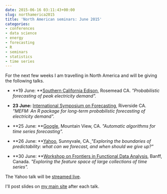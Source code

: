 ```yaml
---
date: 2015-06-16 03:11:43+00:00
slug: northamerica2015
title: 'North American seminars: June 2015'
categories:
- conferences
- data science
- energy
- forecasting
- R
- seminars
- statistics
- time series
---
```


For the next few weeks I am travelling in North America and will be giving the following talks.

  * **19 June: **[Southern California Edison](https://www.sce.com), Rosemead CA.
_"Probabilistic forecasting of peak electricity demand"._

  * **23 June:** [International Symposium on Forecasting](http://www.forecasters.org/isf), Riverside CA.
_"MEFM: An R package for long-term probabilistic forecasting of electricity demand"._

  * **25 June: **[Google](https://research.google.com/), Mountain View, CA.
_"Automatic algorithms for time series forecasting"._

  * **26 June: **[Yahoo](https://labs.yahoo.com/events/big-thinker-rob-hyndman-yahoo), Sunnyvale, CA.[
](https://labs.yahoo.com/events/big-thinker-rob-hyndman-yahoo)_"Exploring the boundaries of predictability: what can we forecast, and when should we give up?"_

  * **30 June: **[Workshop on Frontiers in Functional Data Analysis](http://www.birs.ca/events/2015/5-day-workshops/15w5096), Banff, Canada.
_"Exploring the feature space of large collections of time series"._

The Yahoo talk will be [streamed live](https://labs.yahoo.com/events/big-thinker-rob-hyndman-yahoo).

I'll post slides on [my main site](https://robjhyndman.com/seminars/) after each talk.
